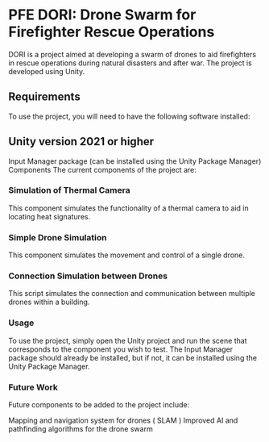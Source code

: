 # PFE DORI: Drone Swarm for Firefighter Rescue Operations
DORI is a project aimed at developing a swarm of drones to aid firefighters in rescue operations during natural disasters and after war. The project is developed using Unity.

## Requirements
To use the project, you will need to have the following software installed:

## Unity version 2021 or higher
Input Manager package (can be installed using the Unity Package Manager)
Components
The current components of the project are:

### Simulation of Thermal Camera
This component simulates the functionality of a thermal camera to aid in locating heat signatures.

### Simple Drone Simulation
This component simulates the movement and control of a single drone.

### Connection Simulation between Drones
This script simulates the connection and communication between multiple drones within a building.

### Usage
To use the project, simply open the Unity project and run the scene that corresponds to the component you wish to test. The Input Manager package should already be installed, but if not, it can be installed using the Unity Package Manager.

### Future Work
Future components to be added to the project include:

Mapping and navigation system for drones ( SLAM )
Improved AI and pathfinding algorithms for the drone swarm
